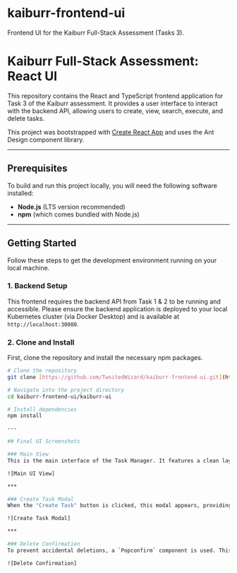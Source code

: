 # kaiburr-frontend-ui
Frontend UI for the Kaiburr Full-Stack Assessment (Tasks 3).

# Kaiburr Full-Stack Assessment: React UI

This repository contains the React and TypeScript frontend application for Task 3 of the Kaiburr assessment. It provides a user interface to interact with the backend API, allowing users to create, view, search, execute, and delete tasks.

This project was bootstrapped with [Create React App](https://github.com/facebook/create-react-app) and uses the Ant Design component library.

---

## Prerequisites

To build and run this project locally, you will need the following software installed:

* **Node.js** (LTS version recommended)
* **npm** (which comes bundled with Node.js)

---

## Getting Started

Follow these steps to get the development environment running on your local machine.

### 1. Backend Setup

This frontend requires the backend API from Task 1 & 2 to be running and accessible. Please ensure the backend application is deployed to your local Kubernetes cluster (via Docker Desktop) and is available at `http://localhost:30080`.

### 2. Clone and Install

First, clone the repository and install the necessary npm packages.

```bash
# Clone the repository
git clone [https://github.com/TwsitedWizard/kaiburr-frontend-ui.git](https://github.com/TwsitedWizard/kaiburr-frontend-ui.git)

# Navigate into the project directory
cd kaiburr-frontend-ui/kaiburr-ui

# Install dependencies
npm install

---

## Final UI Screenshots

### Main View
This is the main interface of the Task Manager. It features a clean layout with a header, a search bar, a "Create Task" button, and the main table displaying the list of tasks with their respective actions.

![Main UI View]

***

### Create Task Modal
When the "Create Task" button is clicked, this modal appears, providing a form to enter the details for a new task. The "OK" button shows a loading state during form submission for better user feedback.

![Create Task Modal]

***

### Delete Confirmation
To prevent accidental deletions, a `Popconfirm` component is used. This provides a good user experience by asking for confirmation before performing a destructive action.

![Delete Confirmation]
